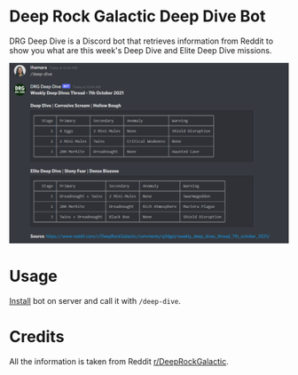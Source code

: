 # Deep Rock Galactic Deep Dive Bot

DRG Deep Dive is a Discord bot that retrieves information from Reddit to show you what are this week's Deep Dive and Elite Deep Dive missions.

![Example](example.png)

# Usage

[Install](https://discord.com/api/oauth2/authorize?client_id=894339506038247485&permissions=2147502080&scope=bot) bot on server and call it with `/deep-dive`.

# Credits

All the information is taken from Reddit [r/DeepRockGalactic](https://www.reddit.com/r/DeepRockGalactic/).